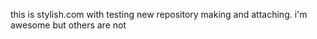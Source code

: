 this is stylish.com with testing new repository making and attaching.
i'm awesome but others are not
